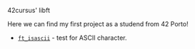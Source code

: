 42cursus' libft 

Here we can find my first project as a studend from 42 Porto! 

<ul dir="auto">
<li><a href="https://github.com/MiguelFernandesTech/Libft/blob/b53d8fddd5652c0be879c3ee59a3df97a3a9e158/libft/ft_isascii.c"><code>ft_isascii</code></a>			- test for ASCII character.</li>
</ul>
